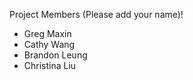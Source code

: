 Project Members (Please add your name)!
  - Greg Maxin
  - Cathy Wang
  - Brandon Leung
  - Christina Liu

